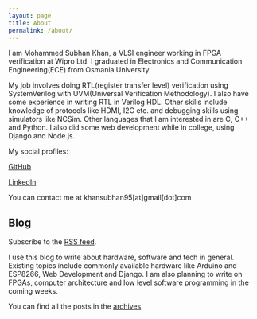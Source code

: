 ```yaml
---
layout: page
title: About
permalink: /about/
---
```


I am Mohammed Subhan Khan, a VLSI engineer working in FPGA verification at Wipro Ltd. I graduated in Electronics and Communication Engineering(ECE) from Osmania University.

My job involves doing RTL(register transfer level) verification using SystemVerilog with UVM(Universal Verification Methodology). I also have some experience in writing RTL in Verilog HDL. Other skills include knowledge of protocols like HDMI, I2C etc. and debugging skills using simulators like NCSim. Other languages that I am interested in are C, C++ and Python. I also did some web development while in college, using Django and Node.js.

My social profiles:

[GitHub](https://github.com/khansubhan95)

[LinkedIn](https://www.linkedin.com/in/khansubhan95)

You can contact me at khansubhan95[at]gmail[dot]com

## Blog
Subscribe to the [RSS feed](/feed.xml).

I use this blog to write about hardware, software and tech in general. Existing topics include commonly available hardware like Arduino and ESP8266, Web Development and Django. I am also planning to write on FPGAs, computer architecture and low level software programming in the coming weeks.

You can find all the posts in the [archives](/).
